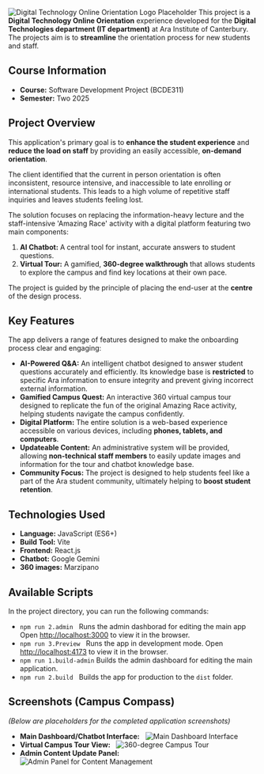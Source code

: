 ![Digital Technology Online Orientation Logo Placeholder](./assets/Logo.webp)
This project is a **Digital Technology Online Orientation** experience developed for the **Digital Technologies department (IT department)** at Ara Institute of Canterbury. The projects aim is to **streamline** the orientation process for new students and staff.

## Course Information
- **Course:** Software Development Project (BCDE311)
- **Semester:** Two 2025

## Project Overview
This application's primary goal is to **enhance the student experience** and **reduce the load on staff** by providing an easily accessible, **on-demand orientation**.

The client identified that the current in person orientation is often inconsistent, resource intensive, and inaccessible to late enrolling or international students. This leads to a high volume of repetitive staff inquiries and leaves students feeling lost.

The solution focuses on replacing the information-heavy lecture and the staff-intensive 'Amazing Race' activity with a digital platform featuring two main components:
1.  **AI Chatbot:** A central tool for instant, accurate answers to student questions.
2.  **Virtual Tour:** A gamified, **360-degree walkthrough** that allows students to explore the campus and find key locations at their own pace.

The project is guided by the principle of placing the end-user at the **centre** of the design process.

## Key Features
The app delivers a range of features designed to make the onboarding process clear and engaging:

- **AI-Powered Q&A:** An intelligent chatbot designed to answer student questions accurately and efficiently. Its knowledge base is **restricted** to specific Ara information to ensure integrity and prevent giving incorrect external information.
- **Gamified Campus Quest:** An interactive 360 virtual campus tour designed to replicate the fun of the original Amazing Race activity, helping students navigate the campus confidently.
- **Digital Platform:** The entire solution is a web-based experience accessible on various devices, including **phones, tablets, and computers**.
- **Updateable Content:** An administrative system will be provided, allowing **non-technical staff members** to easily update images and information for the tour and chatbot knowledge base.
- **Community Focus:** The project is designed to help students feel like a part of the Ara student community, ultimately helping to **boost student retention**.

## Technologies Used
- **Language:** JavaScript (ES6+)
- **Build Tool:** Vite
- **Frontend:** React.js
- **Chatbot:** Google Gemini
- **360 images:** Marzipano

## Available Scripts
In the project directory, you can run the following commands:

- `npm run 2.admin`
  Runs the admin dashborad for editing the main app Open [http://localhost:3000](http://localhost:3000) to view it in the browser.
- `npm run 3.Preview`
  Runs the app in development mode. Open [http://localhost:4173](http://localhost:4173) to view it in the browser.
- `npm run 1.build-admin`
  Builds the admin dashboard for editing the main application.
- `npm run 2.build`
  Builds the app for production to the `dist` folder.

## Screenshots (Campus Compass)
*(Below are placeholders for the completed application screenshots)*

- **Main Dashboard/Chatbot Interface:**
  ![Main Dashboard Interface](path/to/your/screenshot.png)
- **Virtual Campus Tour View:**
  ![360-degree Campus Tour](path/to/your/screenshot.png)
- **Admin Content Update Panel:**
  ![Admin Panel for Content Management](path/to/your/screenshot.png)
